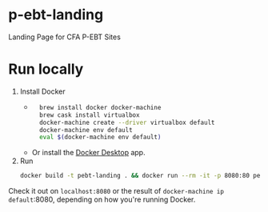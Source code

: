# p-ebt-landing
Landing Page for CFA P-EBT Sites

# Run locally
1. Install Docker
    - ```bash
        brew install docker docker-machine
        brew cask install virtualbox
        docker-machine create --driver virtualbox default
        docker-machine env default
        eval $(docker-machine env default)
      ```
    - Or install the [Docker Desktop](https://www.docker.com/products/docker-desktop) app.
1. Run
    ```bash
    docker build -t pebt-landing . && docker run --rm -it -p 8080:80 pebt-landing
    ```
Check it out on `localhost:8080` or the result of `docker-machine ip default`:8080, depending on how you're running Docker.
